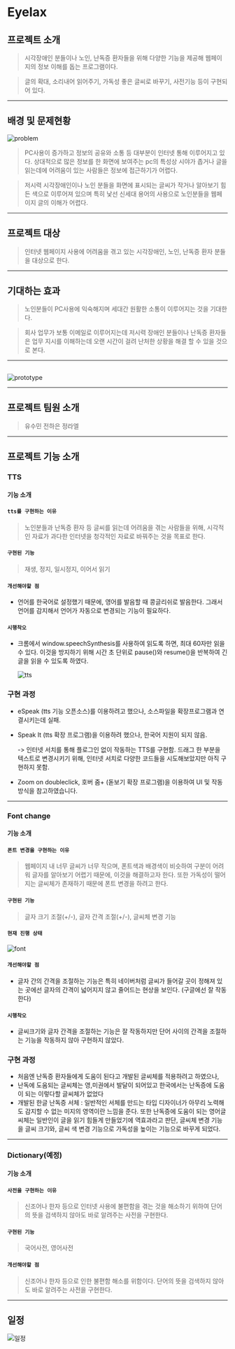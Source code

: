 # Eyelax 

## 프로젝트 소개

>시각장애인 분들이나 노인, 난독증 환자들을 위해 다양한 기능을 제공해	웹페이지의 정보 이해를 돕는 프로그램이다. 

>글의 확대, 소리내어 읽어주기, 가독성 좋은 글씨로 바꾸기, 사전기능 등이 구현되어 있다. 

---

## 배경 및 문제현황
![problem](./../assets/images/problem.png)
>PC사용이 증가하고 정보의 공유와 소통 등 대부분이 인터넷 통해 이루어지고 있다. 
상대적으로 많은 정보를 한 화면에 보여주는 pc의 특성상 시야가 좁거나 글을 읽는데에 어려움이 있는 사람들은 정보에 접근하기가 어렵다. 

>저시력 시각장애인이나 노인 분들을 화면에 표시되는 글씨가 작거나 알아보기 힘든 색으로 이루어져 있으며 특히 낯선 신세대 용어의 사용으로 노인분들을 웹페이지 글의 이해가 어렵다. 

---

## 프로젝트 대상

>인터넷 웹페이지 사용에 어려움을 겪고 있는 시각장애인, 노인, 난독증 환자 분들을 대상으로 한다. 

---

## 기대하는 효과

>노인분들이 PC사용에 익숙해지며 세대간 원활한 소통이 이루어지는 것을 기대한다. 

>회사 업무가 보통 이메일로 이루어지는데 저시력 장애인 분들이나 난독증 환자들은 업무 지시를 이해하는데 오랜 시간이 걸려 난처한 상황을 해결 할 수 있을 것으로 본다. 

---

## 
![prototype](./../assets/images/prototype.png)

---

## 프로젝트 팀원 소개
 >유수민 전하은 정라엘

 ---

## 프로젝트 기능 소개

### TTS
  #### 기능 소개
  #### `tts를 구현하는 이유`
  >노인분들과 난독증 환자 등 글씨를 읽는데 어려움을 겪는 사람들을 위해, 시각적인 자료가 과다한 인터넷을 청각적인 자료로 바꿔주는 것을 목표로 한다.

  #### `구현된 기능`
  >재생, 정지, 일시정지, 이어서 읽기

  #### `개선해야할 점`
  - 언어를 한국어로 설정했기 때문에, 영어를 발음할 때 콩글리쉬로 발음한다. 그래서 언어를 감지해서 언어가 자동으로 변경되는 기능이 필요하다.


  #### `시행착오`
  - 크롬에서 window.speechSynthesis를 사용하여 읽도록 하면, 최대 60자만 읽을 수 있다. 이것을 방지하기 위해 시간 초 단위로 pause()와 resume()을 반복하여 긴 글을 읽을 수 있도록 하였다.



    ![tts](./../assets/images/tts.jpg)

  ### 구현 과정
  - eSpeak (tts 기능 오픈소스)를 이용하려고 했으나, 소스파일을 확장프로그램과 연결시키는데 실패.
  - Speak It (tts 확장 프로그램)을 이용하려 했으나, 한국어 지원이 되지 않음.
  
    -> 인터넷 서치를 통해 플로그인 없이 작동하는 TTS를 구현함.
       드래그 한 부분을 텍스트로 변경시키기 위해, 인터넷 서치로 다양한 코드들을 시도해보았지만 아직 구현하지 못함.
  - Zoom on doubleclick, 호버 줌+ (돋보기 확장 프로그램)을 이용하여 UI 및 작동 방식을 참고하였습니다.
    
  ---

### Font change
  #### 기능 소개
  #### `폰트 변경을 구현하는 이유`
  >웹페이지 내 너무 글씨가 너무 작으며, 폰트색과 배경색이 비슷하여 구분이 어려워 글자를 알아보기 어렵기 때문에, 이것을 해결하고자 한다. 또한 가독성이 떨어지는 글씨체가 존재하기 때문에 폰트 변경을 하려고 한다.

  #### `구현된 기능`
  >글자 크기 조절(+/-), 글자 간격 조절(+/-), 글씨체 변경 기능

  #### `현재 진행 상태`

   ![font](./../assets/images/font.jpg)
   
  #### `개선해야할 점`
  - 글자 간의 간격을 조절하는 기능은 특히 네이버처럼 글씨가 들어갈 곳이 정해져 있는 곳에선 글자의 간격이 넓어지지 않고 줄어드는 현상을 보인다. (구글에선 잘 작동한다)

  #### `시행착오`
  - 글씨크기와 글자 간격을 조절하는 기능은 잘 작동하지만 단어 사이의 간격을 조절하는 기능을 작동하지 않아 구현하지 않았다.



  ### 구현 과정
  - 처음엔 난독증 환자들에게 도움이 된다고 개발된 글씨체를 적용하려고 하였으나,
  - 난독에 도움되는 글씨체는 영,미권에서 발달이 되어있고 한국에서는 난독증에 도움이 되는 이렇다할 글씨체가 없었다 
  - 개발된 한글 난독증 서체 : 일반적인 서체를 만드는 타입 디자이너가 아무리 노력해도 감지할 수 없는 미지의 영역이란 느낌을 준다. 또한 난독증에 도움이 되는 영어글씨체는 일반인이 글을 읽기 힘들게 만들었기에 역효과라고 판단, 글씨체 변경 기능을 글씨 크기와, 글씨 색 변경 기능으로 가독성을 높이는 기능으로 바꾸게 되었다. 
  
  ---

### Dictionary(예정)
  #### 기능 소개
  #### `사전을 구현하는 이유`
  >신조어나 한자 등으로 인터넷 사용에 불편함을 겪는 것을 해소하기 위하여 단어의 뜻을 검색하지 않아도 바로 알려주는 사전을 구현한다.

  #### `구현된 기능`
  >국어사전, 영어사전
  
  #### `개선해야할 점`
  >신조어나 한자 등으로 인한 불편함 해소를 위함이다.
  >단어의 뜻을 검색하지 않아도 바로 알려주는 사전을 구현한다.

  
  

---
## 일정
![일정](./../assets/images/캡처.PNG)
